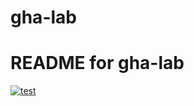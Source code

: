 # gha-lab

# README for gha-lab

[![test](https://github.com/zhac123/gha-lab/actions/workflows/test.yaml/badge.svg)](https://github.com/zhac123/gha-lab/actions/workflows/test.yaml)
